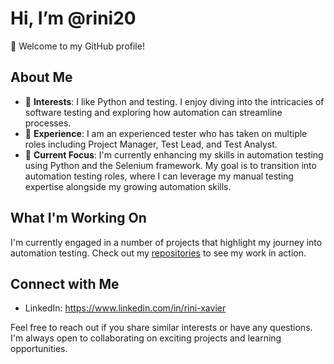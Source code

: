 # Hi, I’m @rini20

👋 Welcome to my GitHub profile!

## About Me

- 👀 **Interests**: I like Python and testing. I enjoy diving into the intricacies of software testing and exploring how automation can streamline processes.
- 🌱 **Experience**: I am an experienced tester who has taken on multiple roles including Project Manager, Test Lead, and Test Analyst.
- 🚀 **Current Focus**: I'm currently enhancing my skills in automation testing using Python and the Selenium framework. My goal is to transition into automation testing roles, where I can leverage my manual testing expertise alongside my growing automation skills.

## What I'm Working On

I'm currently engaged in a number of projects that highlight my journey into automation testing. Check out my [repositories](https://github.com/XYZ?tab=repositories) to see my work in action.

## Connect with Me

- LinkedIn: https://www.linkedin.com/in/rini-xavier


Feel free to reach out if you share similar interests or have any questions. I'm always open to collaborating on exciting projects and learning opportunities.


<!---
rini20/rini20 is a ✨ special ✨ repository because its `README.md` (this file) appears on your GitHub profile.
You can click the Preview link to take a look at your changes.
--->
